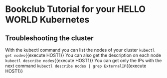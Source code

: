 # Bookclub Tutorial for your HELLO WORLD Kubernetes
## Troubleshooting the cluster ##
With the kubectl command you can list the nodes of your cluster
`kubectl get nodes`{{execute HOST1}}
You can also get the description on each node
`kubectl describe nodes`{{execute HOST1}}
You can get only the IPs with the next command
`kubectl describe nodes | grep ExternalIP`{{execute HOST1}}
